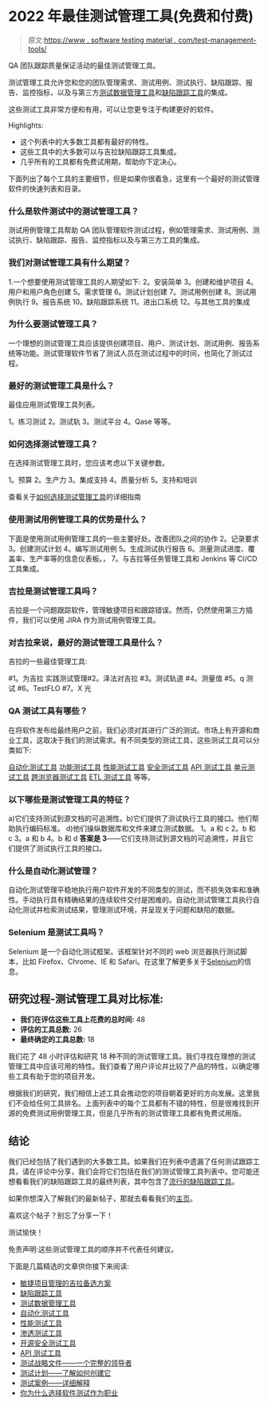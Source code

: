 # 2022 年最佳测试管理工具(免费和付费)

> 原文:[https://www . software testing material . com/test-management-tools/](https://www.softwaretestingmaterial.com/test-management-tools/)

QA 团队跟踪质量保证活动的最佳测试管理工具。

测试管理工具允许您和您的团队管理需求、测试用例、测试执行、缺陷跟踪、报告、监控指标，以及与第三方[测试数据管理工具](https://www.softwaretestingmaterial.com/test-data-management-tools/)和[缺陷跟踪工具](https://www.softwaretestingmaterial.com/popular-defect-tracking-tools/)的集成。

这些测试工具非常方便和有用，可以让您更专注于构建更好的软件。

Highlights:

*   这个列表中的大多数工具都有最好的特性。
*   这些工具中的大多数可以与吉拉缺陷跟踪工具集成。
*   几乎所有的工具都有免费试用期，帮助你下定决心。

下面列出了每个工具的主要细节，但是如果你很着急，这里有一个最好的测试管理软件的快速列表和目录。

### **什么是软件测试中的测试管理工具？**

测试用例管理工具帮助 QA 团队管理软件测试过程，例如管理需求、测试用例、测试执行、缺陷跟踪、报告、监控指标以及与第三方工具的集成。

### 我们对测试管理工具有什么期望？

1.一个想要使用测试管理工具的人期望如下:
2。安装简单
3。创建和维护项目
4。用户和用户角色创建
5。需求管理
6。测试计划创建
7。测试用例创建
8。测试用例执行
9。报告系统
10。缺陷跟踪系统 11。进出口系统
12。与其他工具的集成

### **为什么要测试管理工具？**

一个理想的测试管理工具应该提供创建项目、用户、测试计划、测试用例、报告系统等功能。测试管理软件节省了测试人员在测试过程中的时间，也简化了测试过程。

### 最好的测试管理工具是什么？

最佳应用测试管理工具列表。

1。练习测试
2。测试轨
3。测试平台
4。Qase
等等。

### **如何选择测试管理工具？**

在选择测试管理工具时，您应该考虑以下关键参数。

1。预算
2。生产力
3。集成支持
4。质量分析
5。支持和培训

查看关于[如何选择测试管理工具](https://www.softwaretestingmaterial.com/how-to-choose-a-test-management-tool/)的详细指南

### 使用测试用例管理工具的优势是什么？

下面是使用测试用例管理工具的一些主要好处。改善团队之间的协作
2。记录要求
3。创建测试计划
4。编写测试用例
5。生成测试执行报告
6。测量测试进度、覆盖率、生产率等的信息仪表板。，
7。与吉拉等任务管理工具和 Jenkins 等 CI/CD 工具集成。

### 吉拉是测试管理工具吗？

吉拉是一个问题跟踪软件，管理敏捷项目和跟踪错误。然而，仍然使用第三方插件，我们可以使用 JIRA 作为测试用例管理工具。

### 对吉拉来说，最好的测试管理工具是什么？

吉拉的一些最佳管理工具:

#1。为吉拉
实践测试管理#2。泽法对吉拉
#3。测试轨道
#4。测量值
#5。q 测试
#6。TestFLO
#7。X 光

### **QA 测试工具有哪些？**

在将软件发布给最终用户之前，我们必须对其进行广泛的测试。市场上有开源和商业工具，这取决于我们的测试需求。有不同类型的测试工具，这些测试工具可以分类如下:

[自动化测试工具](https://www.softwaretestingmaterial.com/best-automation-testing-tools-2018/) [功能测试工具](https://www.softwaretestingmaterial.com/functional-testing-tools/) [性能测试工具](https://www.softwaretestingmaterial.com/performance-testing-tools/) [安全测试工具](https://www.softwaretestingmaterial.com/open-source-security-testing-tools/) [API 测试工具](https://www.softwaretestingmaterial.com/best-api-testing-tools/) [单元测试工具](https://www.softwaretestingmaterial.com/unit-testing-tools/) [跨浏览器测试工具](https://www.softwaretestingmaterial.com/best-cross-browser-testing-tools/) [ETL 测试工具](https://www.softwaretestingmaterial.com/etl-testing-interview-questions/) 等等。

### 以下哪些是测试管理工具的特征？

a)它们支持测试到源文档的可追溯性。b)它们提供了测试执行工具的接口。他们帮助执行编码标准。
d)他们操纵数据库和文件来建立测试数据。
1。a 和 c
2。b 和 c
3。a 和 b
4。b 和 d
**答案是 3**——它们支持测试到源文档的可追溯性，并且它们提供了测试执行工具的接口。

### 什么是自动化测试管理？

自动化测试管理平稳地执行用户软件开发的不同类型的测试，而不损失效率和准确性。手动执行具有精确结果的连续软件交付是困难的。自动化测试管理工具执行自动化测试并检索测试结果，管理测试环境，并呈现关于问题和缺陷的数据。

### **Selenium 是测试工具吗？**

Selenium 是一个自动化测试框架。该框架针对不同的 web 浏览器执行测试脚本，比如 Firefox、Chrome、IE 和 Safari。在这里了解更多关于[Selenium](https://www.softwaretestingmaterial.com/selenium-tutorial/)的信息。

## **研究过程-测试管理工具对比标准:**

*   **我们在评估这些工具上花费的总时间:** 48
*   **评估的工具总数:** 26
*   **最终确定的工具总数:** 18

我们花了 48 小时评估和研究 18 种不同的测试管理工具。我们寻找在理想的测试管理工具中应该可用的特性。我们查看了用户评论并比较了产品的特性，以确定哪些工具有助于您的项目开发。

根据我们的研究，我们相信上述工具会推动您的项目朝着更好的方向发展。这里我们不会给任何工具排名。上面列表中的每个工具都有不错的特性，但是很难找到开源的免费测试用例管理工具，但是几乎所有的测试管理工具都有免费试用版。

## **结论**

我们已经包括了我们遇到的大多数工具。如果我们在列表中遗漏了任何测试跟踪工具，请在评论中分享，我们会将它们包括在我们的测试管理工具列表中。您可能还想看看我们的缺陷跟踪工具的最终列表，其中包含了[流行的缺陷跟踪工具](https://www.softwaretestingmaterial.com/popular-defect-tracking-tools/)。

如果你想深入了解我们的最新帖子，那就去看看我们的[主页](https://www.softwaretestingmaterial.com/)。

喜欢这个帖子？别忘了分享一下！

测试愉快！

免责声明:这些测试管理工具的顺序并不代表任何建议。

下面是几篇精选的文章供你接下来阅读:

*   [敏捷项目管理的吉拉备选方案](https://www.softwaretestingmaterial.com/jira-alternatives/)
*   [缺陷跟踪工具](https://www.softwaretestingmaterial.com/popular-defect-tracking-tools/)
*   [测试数据管理工具](https://www.softwaretestingmaterial.com/test-data-management-tools/)
*   [自动化测试工具](https://www.softwaretestingmaterial.com/best-automation-testing-tools-2018/)
*   [性能测试工具](https://www.softwaretestingmaterial.com/performance-testing-tools/)
*   [渗透测试工具](https://www.softwaretestingmaterial.com/penetration-testing-tools/)
*   [开源安全测试工具](https://www.softwaretestingmaterial.com/open-source-security-testing-tools/)
*   [API 测试工具](https://www.softwaretestingmaterial.com/best-api-testing-tools/)
*   [测试战略文件——一个完整的领导者](https://www.softwaretestingmaterial.com/test-strategy/)
*   [测试计划——了解如何创建它](https://www.softwaretestingmaterial.com/test-plan-template/)
*   [测试案例——详细解释](https://www.softwaretestingmaterial.com/test-case-template-with-explanation/)
*   [你为什么选择软件测试作为职业](https://www.softwaretestingmaterial.com/choose-software-testing-as-a-career/)
